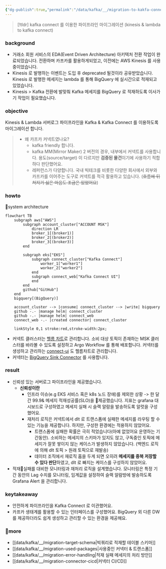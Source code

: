 ```yaml
---
{"dg-publish":true,"permalink":"/data/kafka/__/migration-to-kakfa-connect/","tags":["kafka","connect"],"dgLinkPreview":true,"noteIcon":"","created":"2024-10-02T18:51:46.000+09:00"}
---
```




> [!tldr] 
> kafka connect 를 이용한 파이프라인 마이그레이션 (kinesis & lambda to kafka connect)


### background


- 거래소 회원 서비스의 EDA(Event Driven Architecture) 아키텍처 전환 작업이 완료되었습니다. 전환하며 카프카를 활용하게되었고, 이전에는 AWS Kinesis 를 사용중이었습니다.
- Kinesis 로 발행하는 이벤트는 도입 후 deprecated 될것이라 공유받았습니다. Kinesis 로 발행한 메세지는 lambda 를 통해 BigQuery 에 실시간으로 적재되고 있었습니다.
- Kinesis > Kafka 전환에 발맞춰 Kafka 메세지를 BigQuery 로 적재하도록 이사가기 작업이 필요했습니다.


### objective
Kinesis & Lambda 서버로그 파이프라인을 Kafka & Kafka Connect 를 이용하도록 마이그레이션 합니다.


> - 왜 카프카 커넥트였나요?
>   - kafka friendly 합니다.
>   - kafka MM(Mirror Maker) 2 버전의 경우, 내부에서 커넥트를 사용합니다. 용도(source/target) 이 다르지만 **검증된 물건**이기에 사용하기 적합하다 판단했어요.
>   - 레퍼런스가 다양합니다. 국내 빅테크를 비롯한 다양한 회사에서 외부와 카프카를 이어주는 도구로 커넥트를 적극 활용하고 있습니다. (~~흐름에 뒤쳐지기 싫은 마음도 조금은 있었어요~~)


### howto
system architecture
```mermaid
flowchart TB
    subgraph aws["AWS"]
        subgraph account_cluster["ACCOUNT MSK"]
            direction LR
            broker_1[(broker1)]
            broker_2[(broker2)]
            broker_3[(broker3)]
        end
    
        subgraph eks["EKS"]
            subgraph connect_cluster["Kafka Connect"]
                worker_1["worker1"]
                worker_2["worker2"]
            end
            subgraph connect_web["Kafka Connect UI"]
            end
        end
        github["GitHub"]    
    end
    bigquery[(BigQuery)]

    account_cluster --> |consume| connect_cluster --> |write| bigquery
    github -.- |manage helm| connect_cluster
    github -.- |manage helm| connect_web
    connect_web -.- |created connector| connect_cluster

    linkStyle 0,1 stroke:red,stroke-width:2px;
```
- 커넥트 클러스터는 [헬름 차트](https://github.com/confluentinc/cp-helm-charts/blob/master/charts/cp-kafka-connect)로 관리합니다. 소비 대상 토픽이 존재하는 MSK 클러스터를 바라볼 수 있도록 설정하고 Argo Workflow 를 통해 배포합니다. 커넥터를 생성하고 관리하는 [connect-ui](https://github.com/lensesio/kafka-connect-ui) 도 헬름차트로 관리합니다.
- 커넥터는 [BigQuery Sink Connector](https://github.com/confluentinc/kafka-connect-bigquery) 를 사용합니다.


### result
- 신뢰성 있는 서버로그 파이프라인을 제공했습니다.
  - **신뢰성이란**
    - 인프라 이슈(e.g EKS 서비스 혹은 k8s 노드 장애)를 제외한 상황 -> 한 달간 99.9& 메세지 적재성공률(SLO)을 제공했습니다. 지표는 grafana 대시보드로 구성하였고 메세지 실패 시 슬랙 알람을 발송하도록 알럿을 구성했어요.
    - 재처리 로직은 커넥트에서 dlt 로 트랜스폼에 실패한 메세지를 라우팅 할 수 있는 기능을 제공합니다. 하지만, 구성한 환경에는 적용하지 않았어요.
      - 트랜스폼에 실패한 확률은 극히 적었습니다(아예 없었어요 운영하는 기간동안). 소비하는 메세지의 스키마가 있지도 않고, 구독중인 토픽에 메세지가 잘못 쌓이지 않는 케이스가 발생하지 않았습니다. (백엔드 로직에 의해 dlt 토픽 > 원래 토픽으로 재발송)
      - 데이터 조직에서 재로직 홉을 두게 되면 오히려 **메세지를 중복 저장할 수 있다 판단**하였고, dlt 로 빠지는 케이스를 구성하지 않았어요.
- 적재실패를 대비한 모니터링과 재처리 로직을 설계했습니다. 모니터링은 특정 기간 동안의 Lag 수치를 모니터링, 임계값을 설정하여 슬랙 알람방에 발송하도록 Grafana Alert 을 관리합니다.


### keytakeaway
- 안전하게 파이프라인을 Kafka Connect 로 이관했어요.
- 카프카 생태계를 활용할 수 있는 인터페이스를 구성했어요. BigQuery 외 다른 DW 를 제공하더라도 쉽게 생성하고 관리할 수 있는 환경을 제공해요.


### more
- [[data/kafka/__/migration-target-schema\|빅쿼리로 적재할 테이블 스키마]]
- [[data/kafka/__/migration-used-packages\|사용중인 커넥터 & 트랜스폼]]
- [[data/kafka/__/migration-error-handling\|적재 실패 메세지의 처리 방안]]
- [[data/kafka/__/migration-connector-cicd\|커넥터 CI/CD]]
